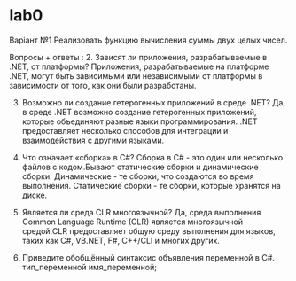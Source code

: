 # lab0
Варіант №1 Реализовать функцию вычисления суммы двух целых чисел.

Вопросы + ответы : 
2. Зависят ли приложения, разрабатываемые в .NET, от платформы? 
  Приложения, разрабатываемые на платформе .NET, могут быть зависимыми или независимыми от платформы в зависимости от того, как они были разработаны.

3. Возможно ли создание гетерогенных приложений в среде .NET? 
  Да, в среде .NET возможно создание гетерогенных приложений, которые объединяют разные языки программирования. .NET предоставляет несколько способов для интеграции и взаимодействия с другими языками.

4. Что означает «сборка» в C#? 
  Сборка в C# - это один или несколько файлов с кодом.Бывают статические сборки и динамические сборки. Динамические - те сборки, что создаются во время выполнения. Статические сборки - те сборки, которые хранятся     на диске.
 
5. Является ли среда CLR многоязычной? 
  Да, среда выполнения Common Language Runtime (CLR) является многоязычной средой.CLR предоставляет общую среду выполнения для языков, таких как C#, VB.NET, F#, C++/CLI и многих других.

6. Приведите обобщённый синтаксис объявления переменной в C#.
   тип_переменной имя_переменной;
